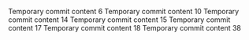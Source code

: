 Temporary commit content 6
Temporary commit content 10
Temporary commit content 14
Temporary commit content 15
Temporary commit content 17
Temporary commit content 18
Temporary commit content 38
